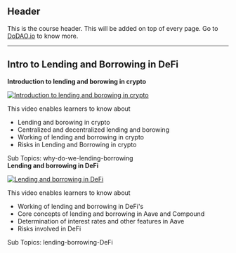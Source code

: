 ## Header
This is the course header. This will be added on top of every page. Go to [DoDAO.io](https://www.dodao.io) to know more.

 ---
 
 ## Intro to Lending and Borrowing in DeFi
 
  **Introduction to lending and borowing in crypto**
 
 [![Introduction to lending and borowing in crypto](https://img.youtube.com/vi/SrArEE6p3zM/0.jpg)](https://www.youtube.com/watch?v=SrArEE6p3zM)     
 
 This video enables learners to know about
  * Lending and borowing in crypto
  * Centralized and  decentralized lending and borowing 
  * Working of lending and borrowing in crypto
  * Risks in Lending and Borrowing in crypto
    
 
 Sub Topics: why-do-we-lending-borrowing    
  **Lending and borrowing in DeFi**
 
 [![Lending and borrowing in DeFi](https://img.youtube.com/vi/aTp9er6S73M/0.jpg)](https://www.youtube.com/watch?v=aTp9er6S73M)     
 
 This video enables learners to know about
  * Working of lending and borrowing in DeFi's
  * Core concepts of lending and borrowing in Aave and Compound
  * Determination of interest rates and other features in Aave
  * Risks involved in DeFi
    
 
 Sub Topics: lending-borrowing-DeFi    
 
